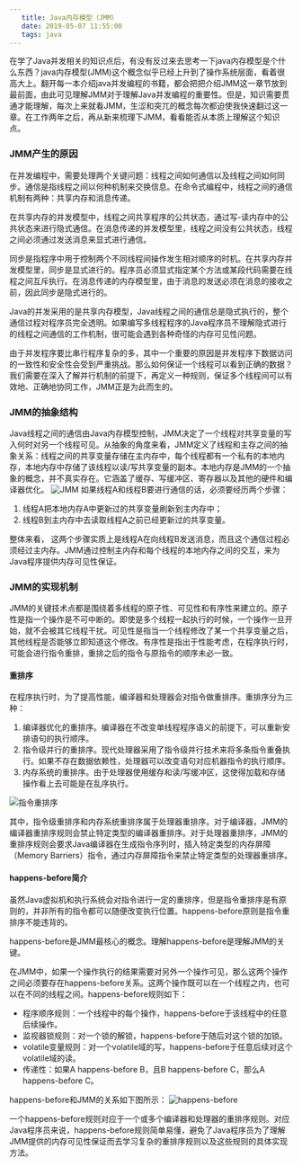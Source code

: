 ```yaml
---
   title: Java内存模型（JMM）
   date: 2019-05-07 11:55:00
   tags: java
---
```


在学了Java并发相关的知识点后，有没有反过来去思考一下java内存模型是个什么东西？java内存模型(JMM)这个概念似乎已经上升到了操作系统层面，看着很高大上。翻开每一本介绍java并发编程的书籍，都会把把介绍JMM这一章节放到最前面，由此可见理解JMM对于理解Java并发编程的重要性。但是，知识需要贯通才能理解，每次上来就看JMM，生涩和突兀的概念每次都迫使我快速翻过这一章。在工作两年之后，再从新来梳理下JMM，看看能否从本质上理解这个知识点。
<!-- more -->
### JMM产生的原因
在并发编程中，需要处理两个关键问题：线程之间如何通信以及线程之间如何同步。通信是指线程之间以何种机制来交换信息。在命令式编程中，线程之间的通信机制有两种：共享内存和消息传递。

在共享内存的并发模型中，线程之间共享程序的公共状态，通过写-读内存中的公共状态来进行隐式通信。在消息传递的并发模型里，线程之间没有公共状态，线程之间必须通过发送消息来显式进行通信。

同步是指程序中用于控制两个不同线程间操作发生相对顺序的时机。在共享内存并发模型里，同步是显式进行的。程序员必须显式指定某个方法或某段代码需要在线程之间互斥执行。在消息传递的内存模型里，由于消息的发送必须在消息的接收之前，因此同步是隐式进行的。

Java的并发采用的是共享内存模型，Java线程之间的通信总是隐式执行的，整个通信过程对程序员完全透明。如果编写多线程程序的Java程序员不理解隐式进行的线程之间通信的工作机制，很可能会遇到各种奇怪的内存可见性问题。

由于并发程序要比串行程序复杂的多，其中一个重要的原因是并发程序下数据访问的一致性和安全性会受到严重挑战。那么如何保证一个线程可以看到正确的数据？我们需要在深入了解并行机制的前提下，再定义一种规则，保证多个线程间可以有效地、正确地协同工作，JMM正是为此而生的。

### JMM的抽象结构
Java线程之间的通信由Java内存模型控制，JMM决定了一个线程对共享变量的写入何时对另一个线程可见。从抽象的角度来看，JMM定义了线程和主存之间的抽象关系：线程之间的共享变量存储在主内存中，每个线程都有一个私有的本地内存，本地内存中存储了该线程以读/写共享变量的副本。本地内存是JMM的一个抽象的概念，并不真实存在。它涵盖了缓存、写缓冲区、寄存器以及其他的硬件和编译器优化。
![JMM](http://pic.evilhex.com/2019-05-09-JMM.jpg)
如果线程A和线程B要进行通信的话，必须要经历两个步骤：
1. 线程A把本地内存A中更新过的共享变量刷新到主内存中；
2. 线程B到主内存中去读取线程A之前已经更新过的共享变量。

整体来看， 这两个步骤实质上是线程A在向线程B发送消息，而且这个通信过程必须经过主内存。JMM通过控制主内存和每个线程的本地内存之间的交互，来为Java程序提供内存可见性保证。

### JMM的实现机制
JMM的关键技术点都是围绕着多线程的原子性、可见性和有序性来建立的。原子性是指一个操作是不可中断的。即使是多个线程一起执行的时候，一个操作一旦开始，就不会被其它线程干扰。可见性是指当一个线程修改了某一个共享变量之后，其他线程是否能够立即知道这个修改。有序性是指出于性能考虑，在程序执行时，可能会进行指令重排，重排之后的指令与原指令的顺序未必一致。

#### 重排序
在程序执行时，为了提高性能，编译器和处理器会对指令做重排序。重排序分为三种：
1. 编译器优化的重排序。编译器在不改变单线程程序语义的前提下，可以重新安排语句的执行顺序。
2. 指令级并行的重排序。现代处理器采用了指令级并行技术来将多条指令重叠执行。如果不存在数据依赖性，处理器可以改变语句对应机器指令的执行顺序。
3. 内存系统的重排序。由于处理器使用缓存和读/写缓冲区，这使得加载和存储操作看上去可能是在乱序执行。

![指令重排序](http://pic.evilhex.com/2019-05-07-指令重排序.jpg)

其中，指令级重排序和内存系统重排序属于处理器重排序。对于编译器，JMM的编译器重排序规则会禁止特定类型的编译器重排序。对于处理器重排序，JMM的重排序规则会要求Java编译器在生成指令序列时，插入特定类型的内存屏障（Memory Barriers）指令，通过内存屏障指令来禁止特定类型的处理器重排序。
#### happens-before简介
虽然Java虚拟机和执行系统会对指令进行一定的重排序，但是指令重排序是有原则的，并非所有的指令都可以随便改变执行位置。happens-before原则是指令重排序不能违背的。

happens-before是JMM最核心的概念。理解happens-before是理解JMM的关键。

在JMM中，如果一个操作执行的结果需要对另外一个操作可见，那么这两个操作之间必须要存在happens-before关系。这两个操作既可以在一个线程之内，也可以在不同的线程之间。happens-before规则如下：
- 程序顺序规则：一个线程中的每个操作，happens-before于该线程中的任意后续操作。
- 监视器锁规则：对一个锁的解锁，happens-before于随后对这个锁的加锁。
- volatile变量规则：对一个volatile域的写，happens-before于任意后续对这个volatile域的读。
- 传递性：如果A happens-before B，且B happens-before C，那么A happens-before C。

happens-before和JMM的关系如下图所示：
![happens-before](http://pic.evilhex.com/2019-05-07-happens-before.jpg)

一个happens-before规则对应于一个或多个编译器和处理器的重排序规则。对应Java程序员来说，happens-before规则简单易懂，避免了Java程序员为了理解JMM提供的内存可见性保证而去学习复杂的重排序规则以及这些规则的具体实现方法。

